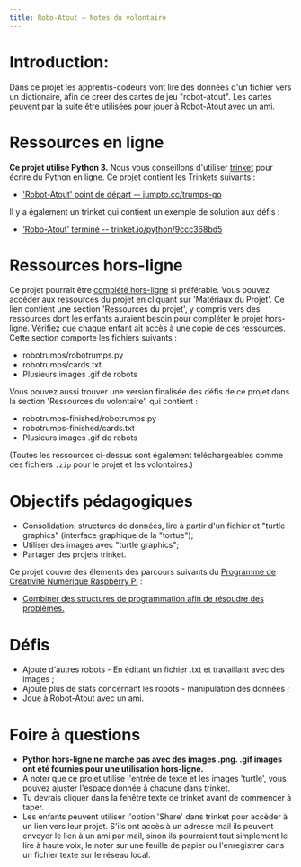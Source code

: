 ```yaml
---
title: Robo-Atout — Notes du volontaire
---
```


# Introduction:
Dans ce projet les apprentis-codeurs vont lire des données d'un fichier vers un dictionaire, afin de créer des cartes de jeu "robot-atout". Les cartes peuvent par la suite être utilisées pour jouer à Robot-Atout avec un ami.

# Ressources en ligne

__Ce projet utilise Python 3.__ Nous vous conseillons d'utiliser [trinket](https://trinket.io/) pour écrire du Python en ligne. Ce projet contient les Trinkets suivants :

+ ['Robot-Atout' point de départ -- jumpto.cc/trumps-go](http://jumpto.cc/trumps-go)

Il y a également un trinket qui contient un exemple de solution aux défis :

+ [‘Robo-Atout’ terminé -- trinket.io/python/9ccc368bd5](https://trinket.io/python/9ccc368bd5)

# Ressources hors-ligne
Ce projet pourrait être [complété hors-ligne](https://www.codeclubprojects.org/en-GB/resources/python-working-offline/) si préférable. Vous pouvez accéder aux ressources du projet en cliquant sur 'Matériaux du Projet'. Ce lien contient une section 'Ressources du projet', y compris vers des ressources dont les enfants auraient besoin pour compléter le projet hors-ligne. Vérifiez que chaque enfant ait accès à une copie de ces ressources. Cette section comporte les fichiers suivants :

+ robotrumps/robotrumps.py
+ robotrumps/cards.txt
+ Plusieurs images .gif de robots

Vous pouvez aussi trouver une version finalisée des défis de ce projet dans la section 'Ressources du volontaire', qui contient :

+ robotrumps-finished/robotrumps.py
+ robotrumps-finished/cards.txt
+ Plusieurs images .gif de robots

(Toutes les ressources ci-dessus sont également téléchargeables comme des fichiers `.zip` pour le projet et les volontaires.)

# Objectifs pédagogiques
+ Consolidation: structures de données, lire à partir d'un fichier et "turtle graphics" (interface graphique de la "tortue");
+ Utiliser des images avec "turtle graphics";
+ Partager des projets trinket.

Ce projet couvre des élements des parcours suivants du [Programme de Créativité Numérique Raspberry Pi](http://rpf.io/curriculum) :

+ [Combiner des structures de programmation afin de résoudre des problèmes.](https://www.raspberrypi.org/curriculum/programming/builder)

# Défis
+ Ajoute d'autres robots - En éditant un fichier .txt et travaillant avec des images ;
+ Ajoute plus de stats concernant les robots - manipulation des données ;
+ Joue à Robot-Atout avec un ami.

# Foire à questions
+ __Python hors-ligne ne marche pas avec des images .png. .gif images ont été fournies pour une utilisation hors-ligne.__
+ A noter que ce projet utilise l'entrée de texte et les images 'turtle', vous pouvez ajuster l'espace donnée à chacune dans trinket.
+ Tu devrais cliquer dans la fenêtre texte de trinket avant de commencer à taper.
+ Les enfants peuvent utiliser l'option 'Share' dans trinket pour accèder à un lien vers leur projet. S'ils ont accès à un adresse mail ils peuvent envoyer le lien à un ami par mail, sinon ils pourraient tout simplement le lire à haute voix, le noter sur une feuille de papier ou l'enregistrer dans un fichier texte sur le réseau local.
